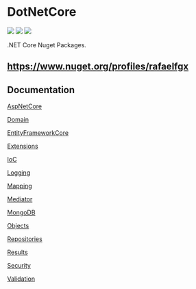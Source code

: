 # DotNetCore

![](https://dev.azure.com/rafaelfgx/DotNetCore/_apis/build/status/DotNetCore)
![](https://app.codacy.com/project/badge/Grade/27fe1adda4cb4e51aa015862691867a5)
![](https://img.shields.io/github/repo-size/rafaelfgx/DotNetCore?label=Size)

.NET Core Nuget Packages.

## <https://www.nuget.org/profiles/rafaelfgx>

## Documentation

[AspNetCore](https://github.com/rafaelfgx/DotNetCore/tree/master/source/AspNetCore)

[Domain](https://github.com/rafaelfgx/DotNetCore/tree/master/source/Domain)

[EntityFrameworkCore](https://github.com/rafaelfgx/DotNetCore/tree/master/source/EntityFrameworkCore)

[Extensions](https://github.com/rafaelfgx/DotNetCore/tree/master/source/Extensions)

[IoC](https://github.com/rafaelfgx/DotNetCore/tree/master/source/IoC)

[Logging](https://github.com/rafaelfgx/DotNetCore/tree/master/source/Logging)

[Mapping](https://github.com/rafaelfgx/DotNetCore/tree/master/source/Mapping)

[Mediator](https://github.com/rafaelfgx/DotNetCore/tree/master/source/Mediator)

[MongoDB](https://github.com/rafaelfgx/DotNetCore/tree/master/source/MongoDB)

[Objects](https://github.com/rafaelfgx/DotNetCore/tree/master/source/Objects)

[Repositories](https://github.com/rafaelfgx/DotNetCore/tree/master/source/Repositories)

[Results](https://github.com/rafaelfgx/DotNetCore/tree/master/source/Results)

[Security](https://github.com/rafaelfgx/DotNetCore/tree/master/source/Security)

[Validation](https://github.com/rafaelfgx/DotNetCore/tree/master/source/Validation)
